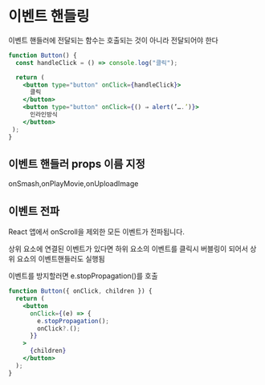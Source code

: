 # 이벤트 핸들링

이벤트 핸들러에 전달되는 함수는 호출되는 것이 아니라 전달되어야 한다

```jsx
function Button() {
  const handleClick = () => console.log("클릭");

  return (
    <button type="button" onClick={handleClick}>
      클릭
    </button>
    <button type="button" onClick={() ⇒ alert(’….’)}>
      인라인방식
    </button>
 );
}
```

## 이벤트 핸들러 props 이름 지정

onSmash,onPlayMovie,onUploadImage

## 이벤트 전파

React 앱에서 onScroll을 제외한 모든 이벤트가 전파됩니다.

상위 요소에 연결된 이벤트가 있다면 하위 요소의 이벤트를 클릭시 버블링이 되어서 상위 요쇼의 이벤트핸들러도 실행됨

이벤트를 방지할러면 e.stopPropagation()를 호출

```jsx
function Button({ onClick, children }) {
  return (
    <button
      onClick={(e) => {
        e.stopPropagation();
        onClick?.();
      }}
    >
      {children}
    </button>
  );
}
```
